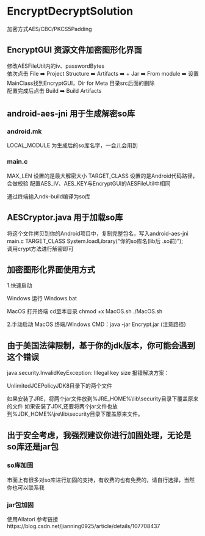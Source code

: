 # EncryptDecryptSolution  
加密方式AES/CBC/PKCS5Padding

## EncryptGUI 资源文件加密图形化界面
修改AESFileUtil内的iv、passwordBytes  
依次点击 File ➡️ Project Structure ➡️ Artifacts ➡️ + Jar ➡️ From module ➡️ 设置MainClass找到EncryptGUI，Dir for Meta 目录src后面的删除  
配置完成后点击 Build ➡️ Build Artifacts

## android-aes-jni 用于生成解密so库

### android.mk  
  LOCAL_MODULE 为生成后的so库名字，一会儿会用到  
### main.c  
  MAX_LEN 设置的是最大解密大小 TARGET_CLASS 设置的是Android代码路径，会做校验
  配置AES_IV、AES_KEY与EncryptGUI的AESFileUtil中相同  
  
  通过终端输入ndk-build编译为so库 
  
## AESCryptor.java 用于加载so库  
  将这个文件拷贝到你的Android项目中，复制完整包名，写入android-aes-jni main.c TARGET_CLASS
  System.loadLibrary("你的so库名(lib后 .so前)");  
  调用crypt方法进行解密即可 

## 加密图形化界面使用方式  
1.快速启动

Windows 
运行 Windows.bat

MacOS 
打开终端 cd至本目录
chmod +x MacOS.sh
./MacOS.sh

2.手动启动
MacOS 终端/Windows CMD：java -jar Encrypt.jar (注意路径)

## 由于美国法律限制，基于你的jdk版本，你可能会遇到这个错误
java.security.InvalidKeyException: Illegal key size 
报错解决方案：

UnlimitedJCEPolicyJDK8目录下的两个文件

如果安装了JRE，将两个jar文件放到%JRE_HOME%\lib\security目录下覆盖原来的文件
如果安装了JDK,还要将两个jar文件也放到%JDK_HOME%\jre\lib\security目录下覆盖原来文件。

## 出于安全考虑，我强烈建议你进行加固处理，无论是so库还是jar包

### so库加固 
市面上有很多对so库进行加固的支持，有收费的也有免费的，请自行选择，当然你也可以联系我

### jar包加固
使用Allatori 参考链接https://blog.csdn.net/jianning0925/article/details/107708437
